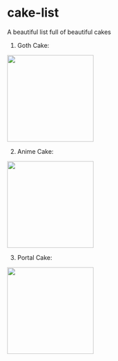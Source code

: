 # cake-list
A beautiful list full of beautiful cakes

1. Goth Cake:
<img src="https://i.pinimg.com/736x/f9/f4/ed/f9f4edf358b8b0c4e8905fa3770a36ff--gothic-birthday-cakes-gothic-cake.jpg" height="200"/>

2. Anime Cake:
<img src="https://i.pinimg.com/736x/2f/d0/d5/2fd0d52f9384c69b7411cd89201bed76--anime-cake-anime-crafts.jpg" height="200" />

3. Portal Cake:
<img src="https://mopies.files.wordpress.com/2011/05/portal-cake.jpg" height="200" />
